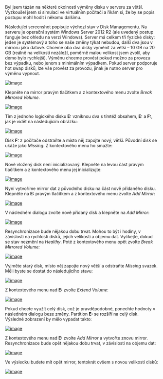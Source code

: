 <!-- dcterms:identifier = aspnetcz#5467 -->
<!-- dcterms:title = Jak vyměnit v serveru disk za větší -->
<!-- dcterms:abstract = Byl jsem tázán na některé okolnosti výměny disku v serveru za větší. Vyzkoušel jsem si simulaci ve virtuálním počítači a říkám si, že by se popis postupu mohl hodit i někomu dalšímu. -->
<!-- np9:categoryId = 1 -->
<!-- x4w:category = Tipy, triky -->
<!-- np9:authorId = 1 -->
<!-- np9:authorEmail = michal.valasek@altairis.cz -->
<!-- dcterms:creator = Michal Altair Valášek -->
<!-- dcterms:created = 2018-04-25T16:36:45.987+02:00 -->
<!-- dcterms:dateAccepted = 2018-04-25T16:36:46+02:00 -->
<!-- x4w:pictureWidth = 150 -->
<!-- x4w:pictureHeight = 150 -->
<!-- x4w:pictureUrl = /perex-pictures/20180425-jak-vymenit-v-serveru-disk-za-vetsi.jpg -->

Byl jsem tázán na některé okolnosti výměny disku v serveru za větší. Vyzkoušel jsem si simulaci ve virtuálním počítači a říkám si, že by se popis postupu mohl hodit i někomu dalšímu.

Následující screenshot popisuje výchozí stav v Disk Managementu. Na serveru je operační systém Windows Server 2012 R2 (ale uvedený postup funguje bez ohledu na verzi Windows). Server má celkem tři fyzické disky: jeden je systémový a toho se naše změny týkat nebudou, další dva jsou v mirroru jako datové. Chceme oba dva disky vyměnit za větší – 10 GB na 20 GB (reálně na velikosti nezáleží, poměrně malou velikost jsem zvolil, aby demo bylo rychlejší). Výměnu chceme provést pokud možno za provozu bez výpadku, nebo jenom s minimálním výpadkem. Pokud server podporuje hot swap disků, lze vše provést za provozu, jinak je nutno server pro výměnu vypnout.

[![image](http://www.aspnet.cz/Files/20180425-image_thumb.png "image")](http://www.aspnet.cz/Files/20180425-image_2.png)

Klepněte na mirror pravým tlačítkem a z kontextového menu zvolte *Break Mirrored Volume*.

[![image](http://www.aspnet.cz/Files/20180425-image_thumb_1.png "image")](http://www.aspnet.cz/Files/20180425-image_4.png)

Tím z jednoho logického disku **E:** vzniknou dva s tímtéž obsahem, **E:** a **F:**, jak je vidět na následujícím obrázku:

[![image](http://www.aspnet.cz/Files/20180425-image_thumb_2.png "image")](http://www.aspnet.cz/Files/20180425-image_6.png)

Disk **F:** z počítače odstraňte a místo něj zapojte nový, větší. Původní disk se ukáže jako *Missing*. Z kontextového menu ho smažte:

[![image](http://www.aspnet.cz/Files/20180425-image_thumb_3.png "image")](http://www.aspnet.cz/Files/20180425-image_8.png)

Nově vložený disk není inicializovaný. Klepněte na levou část pravým tlačítkem a z kontextového menu jej inicializujte:

[![image](http://www.aspnet.cz/Files/20180425-image_thumb_4.png "image")](http://www.aspnet.cz/Files/20180425-image_10.png)

Nyní vytvoříme mirror dat z původního disku na část nově přidaného disku. Klepněte na **E:** pravým tlačítkem a z kontextového menu zvolte *Add Mirror*:

[![image](http://www.aspnet.cz/Files/20180425-image_thumb_5.png "image")](http://www.aspnet.cz/Files/20180425-image_12.png)

V následném dialogu zvolte nově přidaný disk a klepněte na *Add Mirror*:

[![image](http://www.aspnet.cz/Files/20180425-image_thumb_6.png "image")](http://www.aspnet.cz/Files/20180425-image_14.png)

Resynchronizace bude nějakou dobu trvat. Mohou to být i hodiny, v závislosti na rychlosti disků, jejich velikosti a objemu dat. Vyčkejte, dokud se stav nezmění na *Healthy*. Poté z kontextového menu opět zvolte *Break Mirrored Volume:*

[![image](http://www.aspnet.cz/Files/20180425-image_thumb_7.png "image")](http://www.aspnet.cz/Files/20180425-image_16.png)

Vyjměte starý disk, místo něj zapojte nový větší a odstraňte *Missing* svazek. Měli byste se dostat do následujícího stavu:

[![image](http://www.aspnet.cz/Files/20180425-image_thumb_8.png "image")](http://www.aspnet.cz/Files/20180425-image_18.png)

Z kontextového menu nad **E:** zvolte *Extend Volume*:

[![image](http://www.aspnet.cz/Files/20180425-image_thumb_9.png "image")](http://www.aspnet.cz/Files/20180425-image_20.png)

Pokud chcete využít celý disk, což je pravděpodobné, ponechte hodnoty v následném dialogu beze změny. Partition **E:** se rozšíří na celý disk. Výsledné zobrazení by mělo vypadat takto:

[![image](http://www.aspnet.cz/Files/20180425-image_thumb_10.png "image")](http://www.aspnet.cz/Files/20180425-image_22.png)

Z kontextového menu nad **E:** zvolte *Add Mirror* a vytvořte znovu mirror. Resynchronizace bude opět nějakou dobu trvat, v závislosti na objemu dat:

[![image](http://www.aspnet.cz/Files/20180425-image_thumb_11.png "image")](http://www.aspnet.cz/Files/20180425-image_24.png)

Ve výsledku budete mít opět mirror, tentokrát ovšem s novou velikostí disků:

[![image](http://www.aspnet.cz/Files/20180425-image_thumb_12.png "image")](http://www.aspnet.cz/Files/20180425-image_26.png)